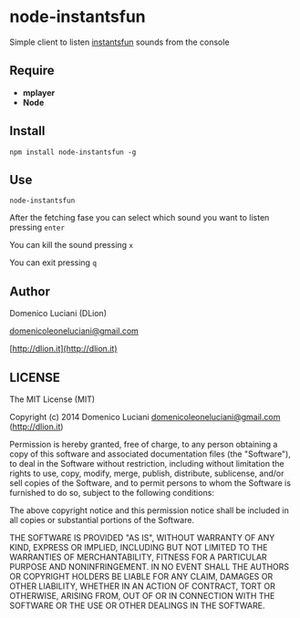 node-instantsfun
================

Simple client to listen [instantsfun](http://instantsfun.es) sounds from the console

## Require

* **mplayer**
* **Node**


## Install
`npm install node-instantsfun -g`

## Use
`node-instantsfun`

After the fetching fase you can select which sound you want to listen pressing `enter`

You can kill the sound pressing `x`

You can exit pressing `q`

## Author
Domenico Luciani (DLion)

domenicoleoneluciani@gmail.com

[http://dlion.it](http://dlion.it)

## LICENSE
The MIT License (MIT)

Copyright (c) 2014 Domenico Luciani <domenicoleoneluciani@gmail.com> (http://dlion.it)

Permission is hereby granted, free of charge, to any person obtaining a copy
of this software and associated documentation files (the "Software"), to deal
in the Software without restriction, including without limitation the rights
to use, copy, modify, merge, publish, distribute, sublicense, and/or sell
copies of the Software, and to permit persons to whom the Software is
furnished to do so, subject to the following conditions:

The above copyright notice and this permission notice shall be included in all
copies or substantial portions of the Software.

THE SOFTWARE IS PROVIDED "AS IS", WITHOUT WARRANTY OF ANY KIND, EXPRESS OR
IMPLIED, INCLUDING BUT NOT LIMITED TO THE WARRANTIES OF MERCHANTABILITY,
FITNESS FOR A PARTICULAR PURPOSE AND NONINFRINGEMENT. IN NO EVENT SHALL THE
AUTHORS OR COPYRIGHT HOLDERS BE LIABLE FOR ANY CLAIM, DAMAGES OR OTHER
LIABILITY, WHETHER IN AN ACTION OF CONTRACT, TORT OR OTHERWISE, ARISING FROM,
OUT OF OR IN CONNECTION WITH THE SOFTWARE OR THE USE OR OTHER DEALINGS IN THE
SOFTWARE.
